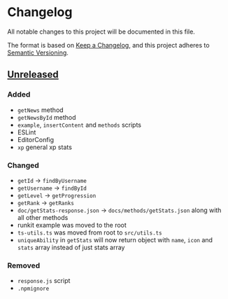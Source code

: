 # Changelog
All notable changes to this project will be documented in this file.

The format is based on [Keep a Changelog](https://keepachangelog.com/en/1.0.0/),
and this project adheres to [Semantic Versioning](https://semver.org/spec/v2.0.0.html).

## [Unreleased]

### Added
* `getNews` method
* `getNewsById` method
* `example`, `insertContent` and `methods` scripts
* ESLint
* EditorConfig
* `xp` general xp stats

### Changed
* `getId` -> `findByUsername`
* `getUsername` -> `findById`
* `getLevel` -> `getProgression`
* `getRank` -> `getRanks`
* `doc/getStats-response.json` -> `docs/methods/getStats.json` along with all other methods
* runkit example was moved to the root
* `ts-utils.ts` was moved from root to `src/utils.ts`
* `uniqueAbility` in `getStats` will now return object with `name`, `icon` and `stats` array instead of just stats array

### Removed
* `response.js` script
* `.npmignore`

[Unreleased]: https://github.com/danielwerg/r6api.js/compare/v1.4.1...typescript